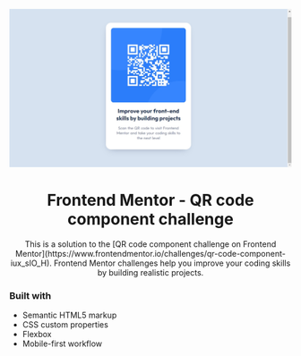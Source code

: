 <img src="https://github.com/CarolinaDangelo/qr-code/blob/main/images/captura.jpg?raw=true"></img>
<h1 align="center">Frontend Mentor - QR code component challenge</h1>

<p align="center">This is a solution to the [QR code component challenge on Frontend Mentor](https://www.frontendmentor.io/challenges/qr-code-component-iux_sIO_H). Frontend Mentor challenges help you improve your coding skills by building realistic projects.</p>

### Built with

- Semantic HTML5 markup
- CSS custom properties
- Flexbox
- Mobile-first workflow
